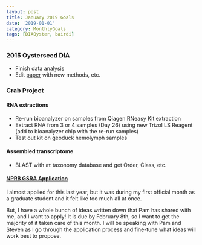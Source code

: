 ```yaml
---
layout: post
title: January 2019 Goals
date: '2019-01-01'
category: MonthlyGoals
tags: [DIAOyster, bairdi]
---
```

### 2015 Oysterseed DIA
- Finish data analysis
- Edit [paper](https://docs.google.com/document/d/1OaYNzlOJr5QibCYt8--GMNGvXlzHPR9_daCkNUVkj-U/edit) with new methods, etc. 

### Crab Project
#### RNA extractions
- Re-run bioanalyzer on samples from Qiagen RNeasy Kit extraction
- Extract RNA from 3 or 4 samples (Day 26) using new Trizol LS Reagent (add to bioanalyzer chip with the re-run samples)
- Test out kit on geoduck hemolymph samples

#### Assembled transcriptome
- BLAST with ```nt``` taxonomy database and get Order, Class, etc.

#### [NPRB GSRA Application](https://www.nprb.org/assets/uploads/files/GSRA/2019_GSRA.pdf)
I almost applied for this last year, but it was during my first official month as a graduate student and it felt like too much all at once. 

But, I have a whole bunch of ideas written down that Pam has shared with me, and I want to apply! It is due by February 8th, so I want to get the majority of it taken care of this month. I will be speaking with Pam and Steven as I go through the application process and fine-tune what ideas will work best to propose. 

